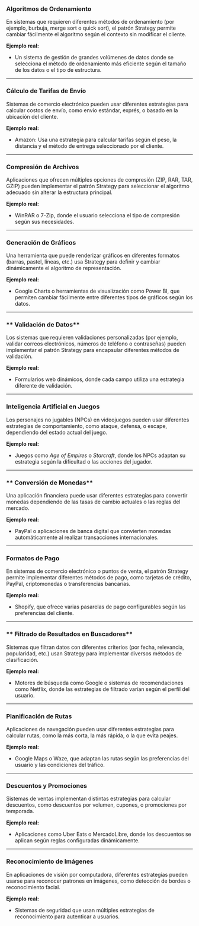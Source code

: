 ### Algoritmos de Ordenamiento

En sistemas que requieren diferentes métodos de ordenamiento (por ejemplo, burbuja, merge sort o quick sort), el patrón Strategy permite cambiar fácilmente el algoritmo según el contexto sin modificar el cliente.

**Ejemplo real:**

-   Un sistema de gestión de grandes volúmenes de datos donde se selecciona el método de ordenamiento más eficiente según el tamaño de los datos o el tipo de estructura.

----------

### **Cálculo de Tarifas de Envío**

Sistemas de comercio electrónico pueden usar diferentes estrategias para calcular costos de envío, como envío estándar, exprés, o basado en la ubicación del cliente.

**Ejemplo real:**

-   Amazon: Usa una estrategia para calcular tarifas según el peso, la distancia y el método de entrega seleccionado por el cliente.

----------

### **Compresión de Archivos**

Aplicaciones que ofrecen múltiples opciones de compresión (ZIP, RAR, TAR, GZIP) pueden implementar el patrón Strategy para seleccionar el algoritmo adecuado sin alterar la estructura principal.

**Ejemplo real:**

-   WinRAR o 7-Zip, donde el usuario selecciona el tipo de compresión según sus necesidades.

----------

### **Generación de Gráficos**

Una herramienta que puede renderizar gráficos en diferentes formatos (barras, pastel, líneas, etc.) usa Strategy para definir y cambiar dinámicamente el algoritmo de representación.

**Ejemplo real:**

-   Google Charts o herramientas de visualización como Power BI, que permiten cambiar fácilmente entre diferentes tipos de gráficos según los datos.

----------

### ** Validación de Datos**

Los sistemas que requieren validaciones personalizadas (por ejemplo, validar correos electrónicos, números de teléfono o contraseñas) pueden implementar el patrón Strategy para encapsular diferentes métodos de validación.

**Ejemplo real:**

-   Formularios web dinámicos, donde cada campo utiliza una estrategia diferente de validación.

----------

### **Inteligencia Artificial en Juegos**

Los personajes no jugables (NPCs) en videojuegos pueden usar diferentes estrategias de comportamiento, como ataque, defensa, o escape, dependiendo del estado actual del juego.

**Ejemplo real:**

-   Juegos como _Age of Empires_ o _Starcraft_, donde los NPCs adaptan su estrategia según la dificultad o las acciones del jugador.

----------

### ** Conversión de Monedas**

Una aplicación financiera puede usar diferentes estrategias para convertir monedas dependiendo de las tasas de cambio actuales o las reglas del mercado.

**Ejemplo real:**

-   PayPal o aplicaciones de banca digital que convierten monedas automáticamente al realizar transacciones internacionales.

----------

### **Formatos de Pago**

En sistemas de comercio electrónico o puntos de venta, el patrón Strategy permite implementar diferentes métodos de pago, como tarjetas de crédito, PayPal, criptomonedas o transferencias bancarias.

**Ejemplo real:**

-   Shopify, que ofrece varias pasarelas de pago configurables según las preferencias del cliente.

----------

### ** Filtrado de Resultados en Buscadores**

Sistemas que filtran datos con diferentes criterios (por fecha, relevancia, popularidad, etc.) usan Strategy para implementar diversos métodos de clasificación.

**Ejemplo real:**

-   Motores de búsqueda como Google o sistemas de recomendaciones como Netflix, donde las estrategias de filtrado varían según el perfil del usuario.

----------

### **Planificación de Rutas**

Aplicaciones de navegación pueden usar diferentes estrategias para calcular rutas, como la más corta, la más rápida, o la que evita peajes.

**Ejemplo real:**

-   Google Maps o Waze, que adaptan las rutas según las preferencias del usuario y las condiciones del tráfico.

----------

### **Descuentos y Promociones**

Sistemas de ventas implementan distintas estrategias para calcular descuentos, como descuentos por volumen, cupones, o promociones por temporada.

**Ejemplo real:**

-   Aplicaciones como Uber Eats o MercadoLibre, donde los descuentos se aplican según reglas configuradas dinámicamente.

----------

### **Reconocimiento de Imágenes**

En aplicaciones de visión por computadora, diferentes estrategias pueden usarse para reconocer patrones en imágenes, como detección de bordes o reconocimiento facial.

**Ejemplo real:**

-   Sistemas de seguridad que usan múltiples estrategias de reconocimiento para autenticar a usuarios.